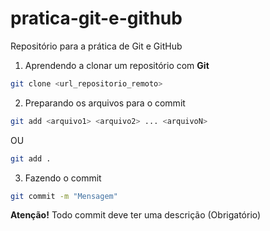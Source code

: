 # pratica-git-e-github
Repositório para a prática de Git e GitHub

1. Aprendendo a clonar um repositório com **Git**

```bash
git clone <url_repositorio_remoto>
```

2. Preparando os arquivos para o commit

```bash
git add <arquivo1> <arquivo2> ... <arquivoN>
```

OU 
```bash
git add .
```

3. Fazendo o commit

```bash
git commit -m "Mensagem"
```
**Atenção!** Todo commit deve ter uma descrição (Obrigatório)

   